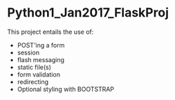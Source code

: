 # Python1_Jan2017_FlaskProj
This project entails the use of:
- POST'ing a form
- session
- flash messaging
- static file(s)
- form validation
- redirecting
- Optional styling with BOOTSTRAP